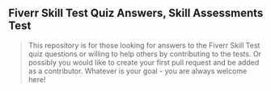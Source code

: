## Fiverr Skill Test Quiz Answers, Skill Assessments Test

> This repository is for those looking for answers to the Fiverr Skill Test quiz questions or willing to help others by contributing to the tests. Or possibly you would like to create your first pull request and be added as a contributor. Whatever is your goal - you are always welcome here!
